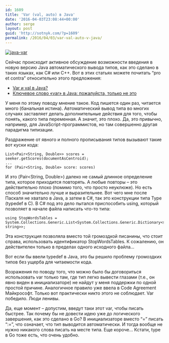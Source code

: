 ```yaml
---
id: 1609
title: 'Var (val, auto) в Java'
date: '2016-04-03T23:08:44+00:00'
author: serge
layout: post
guid: 'http://sotnyk.com/?p=1609'
permalink: /2016/04/03/var-val-auto-v-java/
---
```


[![java-var](https://sotnyk.github.io/wp-content/uploads/2016/04/java-var-300x240.jpg)](https://sotnyk.github.io/wp-content/uploads/2016/04/java-var.jpg)

Сейчас происходит активное обсуждение возможности введения в новую версию Java автоматического вывода типов, как это сделано в таких языках, как C# или C++. Вот в этих статьях можете почитать “pro et contra” относительно этого предложения:

- [Var и val в Java?](https://habrahabr.ru/post/280188/)
- [Ключевое слово «var» в Java: пожалуйста, только не это](https://habrahabr.ru/post/280075/)

У меня по этому поводу мнение такое. Код пишется один раз, читается много (банальная истина). Автоматический вывод типа во многих случаях заставляет делать дополнительные действия для того, чтобы понять, какого типа переменная. А значит, это плохо. Да, это привычно, например, для JavaScript-программистов, но там совершенно другая парадигма типизации.

Раздражение от явного и полного прописывания типов вызывают такие вот куски кода:  
```
List<Pair<String, Double>> scores = seeker.getScores(documentAsCentroid);
...
for (Pair<String, Double> score: scores)
```

И это (Pair&lt;String, Double&gt;) далеко не самый длинное определение типа, которое приходится повторять. А любые повторы – это действительно плохо (помимо того, что просто неуклюже). Но есть способ значительно лучше и выразительнее. Вот чего мне после Паскаля не хватало в Java, а затем в C#, так это конструкции типа Type (typedef в C). В C# под это дело пытался приспособить using, который позволяет в начале файла написать что-то типа:

```
using StopWordsTables = System.Collections.Generic.List<System.Collections.Generic.Dictionary<string, string>>;
```

Эта конструкция позволяла вместо той громоздкой писанины, что стоит справа, использовать идентификатор StopWordsTables. К сожалению, он действителен только в пределах одного исходного файла…

Вот если бы ввели typedef в Java, это бы решило проблему громоздких типов без ущерба для читаемости кода.

Возражения по поводу того, что можно было бы договориться использовать var только там, где тип легко вывести глазами (т.е., он явно виден в инициализаторе) не найдут у меня поддержки по одной простой причине. Аналогичное правило уже ввела в Code Agreement Майкрософт. Только вот практически никто этого не соблюдает. Var победило. Люди ленивы.

Да, еще момент – допустим, введут таки этот var, чтобы писать быстрее. Так почему бы не довести идею уже до логического завершения, как это сделано в Go? В инициализаторе вместо “=” писать “:=”, что означает, что тип выводится автоматически. И тогда вообще не нужно никакого слова писать на месте типа. Еще короче… Кстати, type в Go тоже есть, что очень удобно.